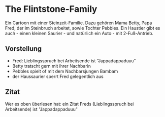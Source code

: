 # The Flintstone-Family

Ein Cartoon mit einer Steinzeit-Familie. Dazu gehören Mama Betty, Papa Fred, der im Steinbruch arbeitet, sowie Tochter Pebbles. Ein Haustier gibt es auch - einen kleinen Saurier - und natürlich ein Auto - mit 2-Fuß-Antrieb.

## Vorstellung

* Fred: Lieblingsspruch bei Arbeitsende ist “Jappadappaduuu”
* Betty tratscht gern mit ihrer Nachbarin
* Pebbles spielt of mit dem Nachbarsjungen Bambam
* der Haussaurier sperrt Fred gelegentlich aus

## Zitat

Wer es oben überlesen hat: ein Zitat Freds (Lieblingsspruch bei Arbeitsende) ist "Jappadappaduuu"
